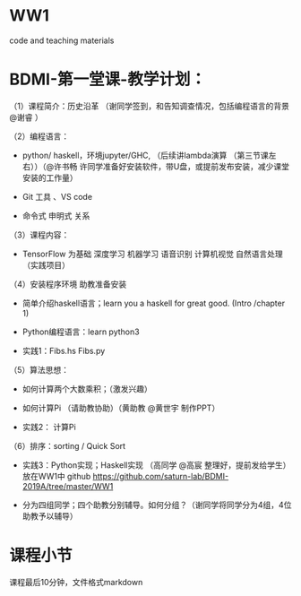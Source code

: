 # WW1 
code and teaching materials 

# BDMI-第一堂课-教学计划：

（1）课程简介：历史沿革 （谢同学签到，和告知调查情况，包括编程语言的背景@谢睿 ） 

（2）编程语言：

- python/ haskell，环境jupyter/GHC, （后续讲lambda演算 （第三节课左右））（@许书畅 许同学准备好安装软件，带U盘，或提前发布安装，减少课堂安装的工作量）

- Git 工具 、VS code 


- 命令式 申明式 关系

（3）课程内容：
- TensorFlow 为基础 深度学习 机器学习 语音识别 计算机视觉 自然语言处理（实践项目）

（4）安装程序环境  助教准备安装 

- 简单介绍haskell语言；learn you a haskell for great good. (Intro /chapter 1)

- Python编程语言：learn python3  

- 实践1：Fibs.hs Fibs.py

（5）算法思想：

- 如何计算两个大数乘积；（激发兴趣）

- 如何计算Pi （请助教协助）（黄助教 @黄世宇 制作PPT）

- 实践2： 计算Pi 

（6）排序：sorting / Quick Sort

- 实践3：Python实现；Haskell实现 （高同学 @高宸 整理好，提前发给学生）放在WW1中 github https://github.com/saturn-lab/BDMI-2019A/tree/master/WW1


- 分为四组同学；四个助教分别辅导。如何分组？（谢同学将同学分为4组，4位助教予以辅导） 

# 课程小节

课程最后10分钟，文件格式markdown

